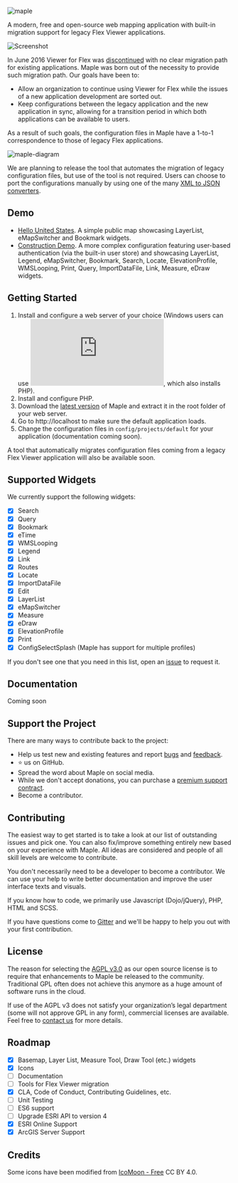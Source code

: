 ![maple](https://user-images.githubusercontent.com/1951843/40381155-f9f21e80-5dc8-11e8-86c0-b8deb595917d.png)

A modern, free and open-source web mapping application with built-in migration support for legacy Flex Viewer applications.

![Screenshot](https://user-images.githubusercontent.com/1951843/41064311-31dfb5fa-69a9-11e8-9074-c5f4b93e8040.png)

In June 2016 Viewer for Flex was [discontinued](https://community.esri.com/groups/technical-support/blog/2014/11/10/final-release-and-support-plan-for-the-arcgis-apis-viewers-for-flex-and-silverlight) with no clear migration path for existing applications. Maple was born out of the necessity to provide such migration path. Our goals have been to:

 - Allow an organization to continue using Viewer for Flex while the issues of a new application development are sorted out.
 - Keep configurations between the legacy application and the new application in sync, allowing for a transition period in which both applications can be available to users.

As a result of such goals, the configuration files in Maple have a 1-to-1 correspondence to those of legacy Flex applications.

![maple-diagram](https://user-images.githubusercontent.com/1951843/41065327-55b2e012-69ac-11e8-977f-41f81feb73e6.png)

We are planning to release the tool that automates the migration of legacy configuration files, but use of the tool is not required. Users can choose to port the configurations manually by using one of the many [XML to JSON converters](http://www.utilities-online.info/xmltojson/).

## Demo

* [Hello United States](https://maple.virtualgis.io/). A simple public map showcasing LayerList, eMapSwitcher and Bookmark widgets.
* [Construction Demo](https://maple.virtualgis.io/?p=superiordemo). A more complex configuration featuring user-based authentication (via the built-in user store) and showcasing LayerList, Legend, eMapSwitcher, Bookmark, Search, Locate, ElevationProfile, WMSLooping, Print, Query, ImportDataFile, Link, Measure, eDraw widgets.

## Getting Started

1. Install and configure a web server of your choice (Windows users can use ![XAMP](https://www.apachefriends.org/index.html), which also installs PHP).
2. Install and configure PHP.
3. Download the [latest version](https://github.com/virtualgis/maple/archive/master.zip) of Maple and extract it in the root folder of your web server.
4. Go to http://localhost to make sure the default application loads.
5. Change the configuration files in `config/projects/default` for your application (documentation coming soon).

A tool that automatically migrates configuration files coming from a legacy Flex Viewer application will also be available soon.

## Supported Widgets

We currently support the following widgets:
- [X] Search
- [X] Query
- [X] Bookmark
- [X] eTime
- [X] WMSLooping
- [X] Legend
- [X] Link
- [X] Routes
- [X] Locate
- [X] ImportDataFile
- [X] Edit
- [X] LayerList
- [X] eMapSwitcher
- [X] Measure
- [X] eDraw
- [X] ElevationProfile
- [X] Print
- [X] ConfigSelectSplash (Maple has support for multiple profiles)

If you don't see one that you need in this list, open an [issue](https://github.com/virtualgis/maple/issues/new) to request it.

## Documentation

Coming soon

## Support the Project

There are many ways to contribute back to the project:

 - Help us test new and existing features and report [bugs](https://www.github.com/virtualgis/maple/issues) and [feedback](https://gitter.im/virtualgis/maple).
 - ⭐️ us on GitHub.
 - Spread the word about Maple on social media.
 - While we don't accept donations, you can purchase a [premium support contract](mailto:info@virtualgis.io).
 - Become a contributor.
 
 ## Contributing

The easiest way to get started is to take a look at our list of outstanding issues and pick one. You can also fix/improve something entirely new based on your experience with Maple. All ideas are considered and people of all skill levels are welcome to contribute.

You don't necessarily need to be a developer to become a contributor. We can use your help to write better documentation and improve the user interface texts and visuals.

If you know how to code, we primarily use Javascript (Dojo/jQuery), PHP, HTML and SCSS.

If you have questions come to [Gitter](https://gitter.im/virtualgis/maple) and we'll be happy to help you out with your first contribution.

## License

The reason for selecting the [AGPL v3.0](https://github.com/virtualgis/maple/blob/master/LICENSE) as our open source license is to require that enhancements to Maple be released to the community. Traditional GPL often does not achieve this anymore as a huge amount of software runs in the cloud.

If use of the AGPL v3 does not satisfy your organization’s legal department (some will not approve GPL in any form), commercial licenses are available. Feel free to [contact us](mailto:info@virtualgis.io) for more details.

## Roadmap

- [X] Basemap, Layer List, Measure Tool, Draw Tool (etc.) widgets
- [X] Icons
- [ ] Documentation
- [ ] Tools for Flex Viewer migration
- [X] CLA, Code of Conduct, Contributing Guidelines, etc.
- [ ] Unit Testing
- [ ] ES6 support
- [ ] Upgrade ESRI API to version 4
- [X] ESRI Online Support
- [X] ArcGIS Server Support

## Credits

Some icons have been modified from [IcoMoon - Free](https://icomoon.io/#icons-icomoon) CC BY 4.0.
